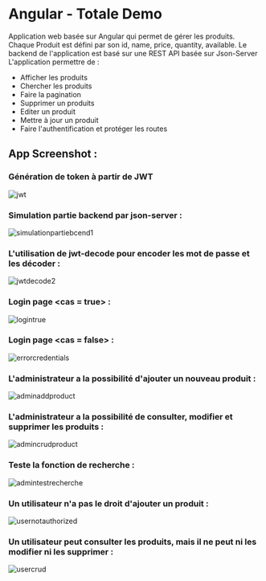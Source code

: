 # Angular - Totale Demo 

Application web basée sur Angular qui permet de gérer les produits. Chaque Produit est défini par son id, name, price, quantity, available. Le backend de l'application est basé sur une REST API basée sur Json-Server
L'application permettre de :
- Afficher les produits
- Chercher les produits
- Faire la pagination
- Supprimer un produits
- Editer un produit
- Mettre à jour un produit
- Faire l'authentification et protéger les routes
  
## App Screenshot :

###  Génération de token à partir de JWT

![jwt](https://github.com/Fatima-ACHBAD/E_commerce_application_with_micro_service/assets/100408189/7c5d2a9f-7bee-46f0-bf30-9442403a75a9)

### Simulation partie backend par json-server :

![simulationpartiebcend1](https://github.com/Fatima-ACHBAD/E_commerce_application_with_micro_service/assets/100408189/09a6149e-1aa0-49a9-a425-4c1fbc51efc4)


### L'utilisation de jwt-decode pour encoder les mot de passe et les décoder : 

![jwtdecode2](https://github.com/Fatima-ACHBAD/E_commerce_application_with_micro_service/assets/100408189/3a59c457-19ae-4a14-a298-6fe9e2a166cb)


### Login page <cas = true> :

![logintrue](https://github.com/Fatima-ACHBAD/E_commerce_application_with_micro_service/assets/100408189/95835263-ab89-4220-a29a-7f3cb393ea63)


### Login page <cas = false> :

![errorcredentials](https://github.com/Fatima-ACHBAD/E_commerce_application_with_micro_service/assets/100408189/e5958a8d-0400-411d-a1d9-d037604eecbf)


### L'administrateur a la possibilité d'ajouter un nouveau produit :

![adminaddproduct](https://github.com/Fatima-ACHBAD/E_commerce_application_with_micro_service/assets/100408189/fbd7b55b-c61b-4733-a34a-a21b15ed5aef)


### L'administrateur a la possibilité de consulter, modifier et supprimer les produits :

![admincrudproduct](https://github.com/Fatima-ACHBAD/E_commerce_application_with_micro_service/assets/100408189/498c4a4f-aa55-4808-beed-c2bcba82c3b9)

### Teste la fonction de recherche :

![admintestrecherche](https://github.com/Fatima-ACHBAD/E_commerce_application_with_micro_service/assets/100408189/1fbcdceb-c599-42d9-8339-ffa5f74eb40b)


### Un utilisateur n'a pas le droit d'ajouter un produit :

![usernotauthorized](https://github.com/Fatima-ACHBAD/E_commerce_application_with_micro_service/assets/100408189/31a1c98b-9745-4bd7-bc40-11257cc5d09b)


### Un utilisateur peut consulter les produits, mais il ne peut ni les modifier ni les supprimer :

![usercrud](https://github.com/Fatima-ACHBAD/E_commerce_application_with_micro_service/assets/100408189/4981f765-5fbf-41fc-8ee5-fb371dc39171)

